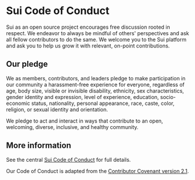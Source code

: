 # Sui Code of Conduct

Sui as an open source project encourages free discussion rooted in respect.
We endeavor to always be mindful of others' perspectives and ask all
fellow contributors to do the same. We welcome you to the Sui platform
and ask you to help us grow it with relevant, on-point contributions.

## Our pledge

We as members, contributors, and leaders pledge to make participation in our
community a harassment-free experience for everyone, regardless of age, body
size, visible or invisible disability, ethnicity, sex characteristics, gender
identity and expression, level of experience, education, socio-economic status,
nationality, personal appearance, race, caste, color, religion, or sexual
identity and orientation.

We pledge to act and interact in ways that contribute to an open, welcoming,
diverse, inclusive, and healthy community.

## More information

See the central [Sui Code of Conduct](./docs/content/references/contribute/code-of-conduct.mdx) for
full details.

Our Code of Conduct is adapted from the
[Contributor Covenant version 2.1](https://www.contributor-covenant.org/version/2/1/code_of_conduct.html).
